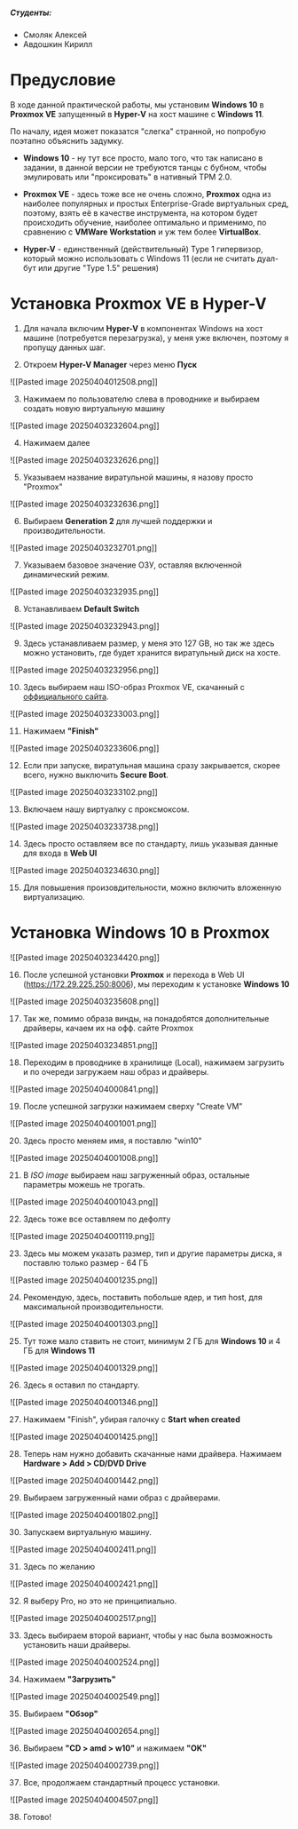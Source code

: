 ##### Студенты: 
* Смоляк Алексей
* Авдошкин Кирилл
# Предусловие

В ходе данной практической работы, мы установим **Windows 10** в **Proxmox VE** запущенный в **Hyper-V** на хост машине с **Windows 11**.

По началу, идея может показатся "слегка" странной, но попробую поэтапно объяснить задумку.

* **Windows 10** - ну тут все просто, мало того, что так написано в задании, в данной версии не требуются танцы с бубном, чтобы эмулировать или "проксировать" в нативный TPM 2.0.

* **Proxmox VE** - здесь тоже все не очень сложно, **Proxmox** одна из наиболее популярных и простых Enterprise-Grade виртуальных сред, поэтому, взять её в качестве инструмента, на котором будет происходить обучение, наиболее оптимально и применимо, по сравнению с **VMWare Workstation** и уж тем более **VirtualBox**.

* **Hyper-V** - единственный (действительный) Type 1 гипервизор, который можно использовать с Windows 11 (если не считать дуал-бут или другие "Type 1.5" решения)
# Установка Proxmox VE в Hyper-V

1. Для начала включим **Hyper-V** в компонентах Windows на хост машине (потребуется перезагрузка), у меня уже включен, поэтому я пропущу данных шаг.

2. Откроем **Hyper-V Manager** через меню **Пуск**

![[Pasted image 20250404012508.png]]

3. Нажимаем по пользователю слева в проводнике и выбираем создать новую виртуальную машину

![[Pasted image 20250403232604.png]]

4. Нажимаем далее

![[Pasted image 20250403232626.png]]

5. Указываем название виратульной машины, я назову просто "Proxmox"

![[Pasted image 20250403232636.png]]

6. Выбираем **Generation 2** для лучшей поддержки и производительности.

![[Pasted image 20250403232701.png]]

7. Указываем базовое значение ОЗУ, оставляя включенной динамический режим.

![[Pasted image 20250403232935.png]]

8. Устанавливаем **Default Switch**

![[Pasted image 20250403232943.png]]

9. Здесь устанавливаем размер, у меня это 127 GB, но так же здесь можно установить, где будет хранится виратульный диск на хосте.

![[Pasted image 20250403232956.png]]

10. Здесь выбираем наш ISO-образ Proxmox VE, скачанный с [оффициального сайта](https://www.proxmox.com/en/downloads).

![[Pasted image 20250403233003.png]]

11. Нажимаем **"Finish"**

![[Pasted image 20250403233606.png]]

12. Если при запуске, виратульная машина сразу закрывается, скорее всего, нужно выключить **Secure Boot**.

![[Pasted image 20250403233102.png]]

13. Включаем нашу виртуалку с проксмоксом.

![[Pasted image 20250403233738.png]]

14. Здесь просто оставляем все по стандарту, лишь указывая данные для входа в **Web UI**

![[Pasted image 20250403234630.png]]

15. Для повышения произовдительности, можно включить вложенную виртуализацию.
# Установка Windows 10 в Proxmox

![[Pasted image 20250403234420.png]]

16. После успешной установки **Proxmox** и перехода в Web UI (https://172.29.225.250:8006), мы переходим к установке **Windows 10**

![[Pasted image 20250403235608.png]]

17. Так же, помимо образа винды, на понадобятся дополнительные драйверы, качаем их на офф. сайте Proxmox

![[Pasted image 20250403234851.png]]

18. Переходим в проводнике в хранилище (Local), нажимаем загрузить и по очереди загружаем наш образ и драйверы.

![[Pasted image 20250404000841.png]]

19. После успешной загрузки нажимаем сверху "Create VM"

![[Pasted image 20250404001001.png]]

20. Здесь просто меняем имя, я поставлю "win10"

![[Pasted image 20250404001008.png]]

21. В *ISO image* выбираем наш загруженный образ, остальные параметры можешь не трогать. 

![[Pasted image 20250404001043.png]]

22. Здесь тоже все оставляем по дефолту

![[Pasted image 20250404001119.png]]

23. Здесь мы можем указать размер, тип и другие параметры диска, я поставлю только размер - 64 ГБ

![[Pasted image 20250404001235.png]]

24. Рекомендую, здесь, поставить побольше ядер, и тип host, для максимальной производительности.

![[Pasted image 20250404001303.png]]

25. Тут тоже мало ставить не стоит, минимум 2 ГБ для **Windows 10** и 4 ГБ для **Windows 11**

![[Pasted image 20250404001329.png]]

26. Здесь я оставил по стандарту.

![[Pasted image 20250404001346.png]]

27. Нажимаем "Finish", убирая галочку с **Start when created**

![[Pasted image 20250404001425.png]]

28. Теперь нам нужно добавить скачанные нами драйвера. Нажимаем **Hardware > Add > CD/DVD Drive**

![[Pasted image 20250404001442.png]]

29. Выбираем загруженный нами образ с драйверами.

![[Pasted image 20250404001802.png]]

30. Запускаем виртуальную машину.

![[Pasted image 20250404002411.png]]

31. Здесь по желанию

![[Pasted image 20250404002421.png]]

32. Я выберу Pro, но это не принципиально.

![[Pasted image 20250404002517.png]]

33. Здесь выбираем второй вариант, чтобы у нас была возможность установить наши драйверы.

![[Pasted image 20250404002524.png]]

34. Нажимаем **"Загрузить"**

![[Pasted image 20250404002549.png]]

35. Выбираем **"Обзор"**

![[Pasted image 20250404002654.png]]

36. Выбираем **"CD > amd > w10"** и нажимаем **"OK"**
 
![[Pasted image 20250404002739.png]]

37. Все, продолжаем стандартный процесс установки.

![[Pasted image 20250404004507.png]]

38. Готово!